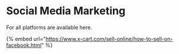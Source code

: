 # Social Media Marketing

For all platforms are available here.

{% embed url="https://www.x-cart.com/sell-online/how-to-sell-on-facebook.html" %}



